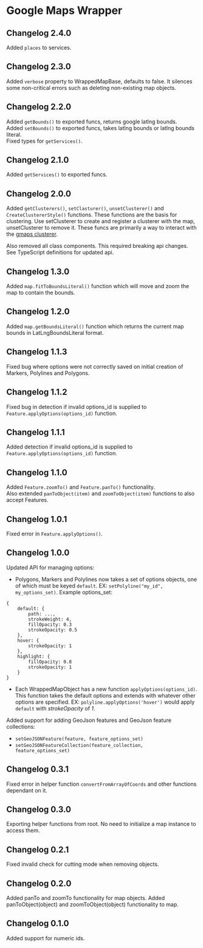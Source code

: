 # Google Maps Wrapper

## Changelog 2.4.0

Added `places` to services.

## Changelog 2.3.0

Added `verbose` property to WrappedMapBase, defaults to false. It silences some non-critical errors such as deleting non-existing map objects.

## Changelog 2.2.0

Added `getBounds()` to exported funcs, returns google latlng bounds.  
Added `setBounds()` to exported funcs, takes latlng bounds or latlng bounds literal.  
Fixed types for `getServices()`.

## Changelog 2.1.0

Added `getServices()` to exported funcs.

## Changelog 2.0.0

Added `getClusterers()`, `setClasturer()`, `unsetClusterer()` and `CreateClustererStyle()` functions. These functions are the basis for clustering. Use setClusterer to create and register a clusterer with the map, unsetClusterer to remove it. These funcs are primarily a way to interact with the [gmaps clusterer](https://github.com/googlemaps/v3-utility-library/tree/master/packages/markerclustererplus).

Also removed all class components. This required breaking api changes. See TypeScript definitions for updated api.

## Changelog 1.3.0

Added `map.fitToBoundsLiteral()` function which will move and zoom the map to contain the bounds.

## Changelog 1.2.0

Added `map.getBoundsLiteral()` function which returns the current map bounds in LatLngBoundsLiteral format.

## Changelog 1.1.3

Fixed bug where options were not correctly saved on initial creation of Markers, Polylines and Polygons.

## Changelog 1.1.2

Fixed bug in detection if invalid options_id is supplied to `Feature.applyOptions(options_id)` function.

## Changelog 1.1.1

Added detection if invalid options_id is supplied to `Feature.applyOptions(options_id)` function.

## Changelog 1.1.0

Added `Feature.zoomTo()` and `Feature.panTo()` functionality.  
Also extended `panToObject(item)` and `zoomToObject(item)` functions to also accept Features.

## Changelog 1.0.1

Fixed error in `Feature.applyOptions()`.

## Changelog 1.0.0

Updated API for managing options:

- Polygons, Markers and Polylines now takes a set of options objects, one of which must be keyed `default`. EX: `setPolyline("my_id", my_options_set)`. Example options_set:

```
{
    default: {
        path: ...,
        strokeWeight: 4,
        fillOpacity: 0.3
        strokeOpacity: 0.5
    },
    hover: {
        strokeOpacity: 1
    },
    highlight: {
        fillOpacity: 0.8
        strokeOpacity: 1
    }
}
```

- Each WrappedMapObject has a new function `applyOptions(options_id)`. This function takes the default options and extends with whatever other options are specified. EX: `polyline.applyOptions('hover')` would apply `default` with _strokeOpacity_ of _1_.

Added support for adding GeoJson features and GeoJson feature collections:

- `setGeoJSONFeature(feature, feature_options_set)`
- `setGeoJSONFeatureCollection(feature_collection, feature_options_set)`

## Changelog 0.3.1

Fixed error in helper function `convertFromArrayOfCoords` and other functions dependant on it.

## Changelog 0.3.0

Exporting helper functions from root. No need to initialize a map instance to access them.

## Changelog 0.2.1

Fixed invalid check for cutting mode when removing objects.

## Changelog 0.2.0

Added panTo and zoomTo functionality for map objects.
Added panToObject(object) and zoomToObject(object) functionality to map.

## Changelog 0.1.0

Added support for numeric ids.
